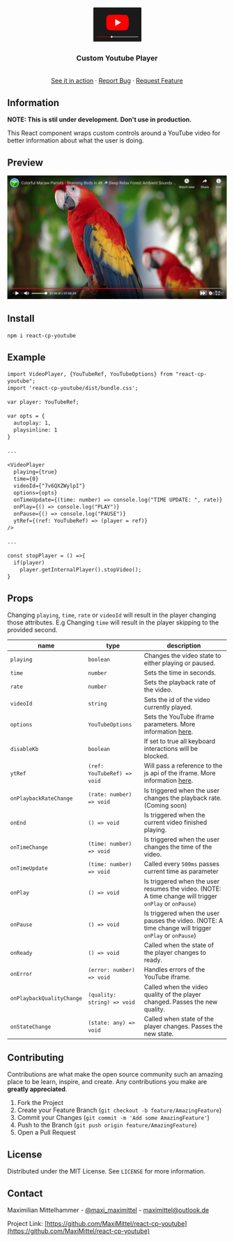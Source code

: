 <!-- PROJECT LOGO -->
<br />
<p align="center">
  <a href="https://github.com/MaxiMittel/react-cp-youtube">
    <img src="icon.png" alt="Logo" height="80">
  </a>
  <h3 align="center">Custom Youtube Player</h3>

  <p align="center">
    <br />
    <a href="https://www.frnds.watch">See it in action</a>
    ·
    <a href="https://github.com/MaxiMittel/react-cp-youtube/issues">Report Bug</a>
    ·
    <a href="https://github.com/MaxiMittel/react-cp-youtube/issues">Request Feature</a>
  </p>
</p>

## Information

**NOTE: This is stil under development. Don't use in production.**

This React component wraps custom controls around a YouTube video for better information about what the user is doing.

## Preview

![preview](preview.png#2)

## Install

```sh
npm i react-cp-youtube
```

<!-- USAGE EXAMPLES -->

## Example

```tsx
import VideoPlayer, {YouTubeRef, YouTubeOptions} from "react-cp-youtube";
import 'react-cp-youtube/dist/bundle.css';

var player: YouTubeRef;

var opts = {
  autoplay: 1,
  playsinline: 1
}

...

<VideoPlayer
  playing={true}
  time={0}
  videoId={"7v6QXZWylpI"}
  options={opts}
  onTimeUpdate={(time: number) => console.log("TIME UPDATE: ", rate)}
  onPlay={() => console.log("PLAY")}
  onPause={() => console.log("PAUSE")}
  ytRef={(ref: YouTubeRef) => (player = ref)}
/>

...

const stopPlayer = () =>{
  if(player)
    player.getInternalPlayer().stopVideo();
}

```

<!-- CONTRIBUTING -->

## Props

Changing `playing`, `time`, `rate` or `videoId` will result in the player changing those attributes. E.g Changing `time` will result in the player skipping to the provided second.

| name                      | type                        | description                                                                                                                                       |
| ------------------------- | --------------------------- | ------------------------------------------------------------------------------------------------------------------------------------------------- |
| `playing`                 | `boolean`                   | Changes the video state to either playing or paused.                                                                                              |
| `time`                    | `number`                    | Sets the time in seconds.                                                                                                                         |
| `rate`                    | `number`                    | Sets the playback rate of the video.                                                                                                              |
| `videoId`                 | `string`                    | Sets the id of the video currently played.                                                                                                        |
| `options`                 | `YouTubeOptions`            | Sets the YouTube iframe parameters. More information [here](https://developers.google.com/youtube/player_parameters#Parameters).                  |
| `disableKb`               | `boolean`                   | If set to true all keyboard interactions will be blocked.                                                                                         |
| `ytRef`                   | `(ref: YouTubeRef) => void` | Will pass a reference to the js api of the iframe. More information [here](https://developers.google.com/youtube/iframe_api_reference#Functions). |
| `onPlaybackRateChange`    | `(rate: number) => void`    | Is triggered when the user changes the playback rate. (Coming soon)                                                                               |
| `onEnd`                   | `() => void`                | Is triggered when the current video finished playing.                                                                                             |
| `onTimeChange`            | `(time: number) => void`    | Is triggered when the user changes the time of the video.                                                                                         |
| `onTimeUpdate`            | `(time: number) => void`    | Called every `500ms` passes current time as parameter                                                                                             |
| `onPlay`                  | `() => void`                | Is triggered when the user resumes the video. (NOTE: A time change will trigger `onPlay` or `onPause`)                                            |
| `onPause`                 | `() => void`                | Is triggered when the user pauses the video. (NOTE: A time change will trigger `onPlay` or `onPause`)                                             |
| `onReady`                 | `() => void`                | Called when the state of the player changes to ready.                                                                                             |
| `onError`                 | `(error: number) => void`   | Handles errors of the YouTube iframe.                                                                                                             |
| `onPlaybackQualityChange` | `(quality: string) => void` | Called when the video quality of the player changed. Passes the new quality.                                                                      |
| `onStateChange`           | `(state: any) => void`      | Called when state of the player changes. Passes the new state.                                                                                    |

<!-- CONTRIBUTING -->

## Contributing

Contributions are what make the open source community such an amazing place to be learn, inspire, and create. Any contributions you make are **greatly appreciated**.

1. Fork the Project
2. Create your Feature Branch (`git checkout -b feature/AmazingFeature`)
3. Commit your Changes (`git commit -m 'Add some AmazingFeature'`)
4. Push to the Branch (`git push origin feature/AmazingFeature`)
5. Open a Pull Request

<!-- LICENSE -->

## License

Distributed under the MIT License. See `LICENSE` for more information.

<!-- CONTACT -->

## Contact

Maximilian Mittelhammer - [@maxi_maximittel](https://twitter.com/maxi_maximittel) - maximittel@outlook.de

Project Link: [https://github.com/MaxiMittel/react-cp-youtube](https://github.com/MaxiMittel/react-cp-youtube)
